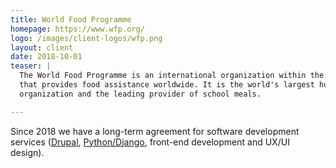 ```yaml
---
title: World Food Programme
homepage: https://www.wfp.org/
logo: /images/client-logos/wfp.png
layout: client
date: 2018-10-01
teaser: |
  The World Food Programme is an international organization within the United Nations
  that provides food assistance worldwide. It is the world's largest humanitarian
  organization and the leading provider of school meals.

---
```


Since 2018 we have a long-term agreement for software development services ([Drupal][drupal], [Python/Django][django], front-end development and UX/UI design).

[drupal]: https://www.drupal.org/
[django]: https://www.djangoproject.com/
